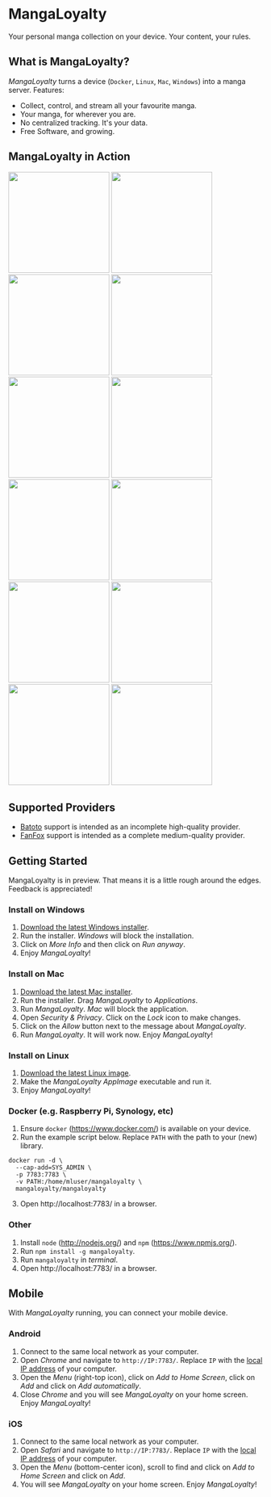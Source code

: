 # MangaLoyalty

Your personal manga collection on your device. Your content, your rules.

## What is MangaLoyalty?

*MangaLoyalty* turns a device (`Docker`, `Linux`, `Mac`, `Windows`) into a manga server. Features:

* Collect, control, and stream all your favourite manga.
* Your manga, for wherever you are.
* No centralized tracking. It's your data.
* Free Software, and growing.

## MangaLoyalty in Action

<div>
    <img src="docs/images/library-01.png" width="200">
    <img src="docs/images/library-02.png" width="200">
    <img src="docs/images/library-03.png" width="200">
    <img src="docs/images/library-04.png" width="200">
</div>
<div>
    <img src="docs/images/remote-01.png" width="200">
    <img src="docs/images/remote-02.png" width="200">
    <img src="docs/images/remote-03.png" width="200">
    <img src="docs/images/remote-04.png" width="200">
</div>
<div>
    <img src="docs/images/session-01.png" width="200">
    <img src="docs/images/session-02.png" width="200">
    <img src="docs/images/session-03.png" width="200">
    <img src="docs/images/session-04.png" width="200">
</div>

## Supported Providers

* [Batoto](https://bato.to/) support is intended as an incomplete high-quality provider.
* [FanFox](https://fanfox.net/) support is intended as a complete medium-quality provider.

## Getting Started

MangaLoyalty is in preview. That means it is a little rough around the edges. Feedback is appreciated! 

### Install on Windows

1. [Download the latest Windows installer](https://github.com/mangaloyalty/mangaloyalty/releases/download/v0.11.1/mangaloyalty-Setup-0.11.1.exe).
2. Run the installer. *Windows* will block the installation.
3. Click on *More Info* and then click on *Run anyway*.
3. Enjoy *MangaLoyalty*!

### Install on Mac

1. [Download the latest Mac installer](https://github.com/mangaloyalty/mangaloyalty/releases/download/v0.11.1/mangaloyalty-0.11.1.dmg).
2. Run the installer. Drag *MangaLoyalty* to *Applications*.
3. Run *MangaLoyalty*. *Mac* will block the application.
4. Open *Security & Privacy*. Click on the *Lock* icon to make changes.
5. Click on the *Allow* button next to the message about *MangaLoyalty*.
6. Run *MangaLoyalty*. It will work now. Enjoy *MangaLoyalty*!

### Install on Linux

1. [Download the latest Linux image](https://github.com/mangaloyalty/mangaloyalty/releases/download/v0.11.1/mangaloyalty-0.11.1.AppImage).
2. Make the *MangaLoyalty* *AppImage* executable and run it.
3. Enjoy *MangaLoyalty*!

### Docker (e.g. Raspberry Pi, Synology, etc)

1. Ensure `docker` (https://www.docker.com/) is available on your device.
2. Run the example script below. Replace `PATH` with the path to your (new) library.
```
docker run -d \
  --cap-add=SYS_ADMIN \
  -p 7783:7783 \
  -v PATH:/home/mluser/mangaloyalty \
  mangaloyalty/mangaloyalty
```
3. Open http://localhost:7783/ in a browser.

### Other

1. Install `node` (http://nodejs.org/) and `npm` (https://www.npmjs.org/).
1. Run `npm install -g mangaloyalty`.
2. Run `mangaloyalty` in *terminal*.
4. Open http://localhost:7783/ in a browser.

## Mobile

With *MangaLoyalty* running, you can connect your mobile device.

### Android

1. Connect to the same local network as your computer.
2. Open *Chrome* and navigate to `http://IP:7783/`. Replace `IP` with the [local IP address](https://lifehacker.com/how-to-find-your-local-and-external-ip-address-5833108) of your computer.
3. Open the *Menu* (right-top icon), click on *Add to Home Screen*, click on *Add* and click on *Add automatically*.
4. Close *Chrome* and you will see *MangaLoyalty* on your home screen. Enjoy *MangaLoyalty*!

### iOS

1. Connect to the same local network as your computer.
2. Open *Safari* and navigate to `http://IP:7783/`. Replace `IP` with the [local IP address](https://lifehacker.com/how-to-find-your-local-and-external-ip-address-5833108) of your computer.
3. Open the *Menu* (bottom-center icon), scroll to find and click on *Add to Home Screen* and click on *Add*.
4. You will see *MangaLoyalty* on your home screen. Enjoy *MangaLoyalty*!
